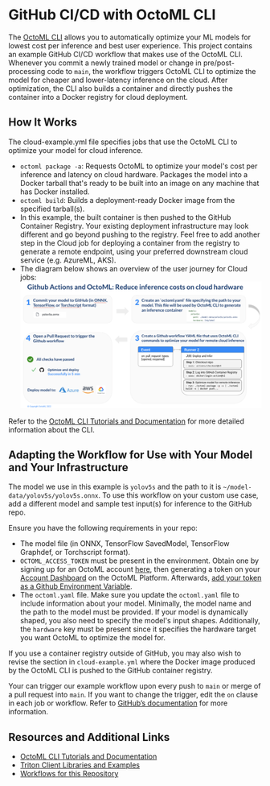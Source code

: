 # GitHub CI/CD with OctoML CLI

The [OctoML CLI](https://try.octoml.ai/cli) allows you to automatically optimize your ML models for
lowest cost per inference and best user experience. This project contains an example GitHub CI/CD workflow 
that makes use of the OctoML CLI. Whenever you commit a newly trained model or change in pre/post-processing 
code to `main`, the workflow triggers OctoML CLI to optimize the model 
for cheaper and lower-latency inference on the cloud. After optimization, the CLI also builds a container 
and directly pushes the container into a Docker registry for cloud deployment.

## How It Works
The cloud-example.yml file specifies jobs that use the OctoML CLI to optimize your model for cloud inference.
  - `octoml package -a`: Requests OctoML to optimize your model's cost per inference and latency on cloud hardware.
     Packages the model into a  Docker tarball that's ready to be built into an image on any machine that has Docker installed.
  - `octoml build`: Builds a deployment-ready Docker image from the specified tarball(s). 
  - In this example, the built container is then pushed to the GitHub Container Registry. Your existing deployment 
    infrastructure may look different and go beyond pushing to the registry. Feel free to add another 
    step in the Cloud job for deploying a container from the registry to generate a remote endpoint,
    using your preferred downstream cloud service (e.g. AzureML, AKS).
  - The diagram below shows an overview of the user journey for Cloud jobs: ![Cloud UX](/workflow-diagrams/Cloud-job.png)
 
Refer to the [OctoML CLI Tutorials and Documentation](https://github.com/octoml/octoml-cli-tutorials)
for more detailed information about the CLI.

## Adapting the Workflow for Use with Your Model and Your Infrastructure

The model we use in this example is `yolov5s` and the path to it is 
`~/model-data/yolov5s/yolov5s.onnx`. To use this workflow on your custom use case, 
add a different model and sample test input(s) for inference to the GitHub repo.

Ensure you have the following requirements in your repo:

- The model file (in ONNX, TensorFlow SavedModel, TensorFlow Graphdef, or Torchscript format).
- `OCTOML_ACCESS_TOKEN` must be present in the environment. Obtain one by 
  signing up for an OctoML account [here](https://octoml.ai/contact-sales/), then
  generating a token on your [Account Dashboard](https://app.octoml.ai/account/settings) on the OctoML Platform.
  Afterwards, [add your token as a Github Environment Variable](https://docs.github.com/en/actions/learn-github-actions/variables#creating-configuration-variables-for-a-repository).
- The `octoml.yaml` file. Make sure you update the `octoml.yaml` file to include information about your model.
  Minimally, the model name and the path to the model must be provided. If your model is dynamically shaped,
  you also need to specify the model's input shapes. Additionally, the `hardware` key must be 
  present since it specifies the hardware target you want OctoML to optimize the model for.

If you use a container registry outside of GitHub, you may also wish to revise the section in `cloud-example.yml`
where the Docker image produced by the OctoML CLI is pushed to the GitHub container registry.

Your can trigger our example workflow upon every push to `main` or merge of a pull request into `main`. 
If you want to change the trigger, edit the `on` clause in each job or workflow. Refer to
[GitHub’s documentation](https://docs.github.com/en/actions/using-workflows/triggering-a-workflow) 
for more information.


## Resources and Additional Links

- [OctoML CLI Tutorials and Documentation](https://github.com/octoml/octoml-cli-tutorials)
- [Triton Client Libraries and Examples](https://github.com/triton-inference-server/client)
- [Workflows for this Repository](https://github.com/octoml/octoml-cli-workflows/actions)
